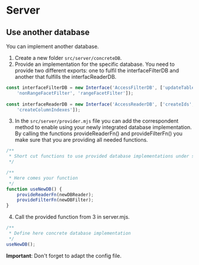 # Server

## Use another database
You can implement another database.

1. Create a new folder ``src/server/concreteDB``.
2. Provide an implementation for the specific database. You need to provide two different exports: one to fulfil the interfaceFilterDB and another that fulfills the interfacReaderDB.

```javascript
const interfaceFilterDB = new Interface('AccessFilterDB', ['updateTableEntries',
    'nonRangeFacetFilter', 'rangeFacetFilter']);
    
const interfaceReaderDB = new Interface('AccessReaderDB', ['createIds',
    'createColumnIndexes']);
```

3. In the ``src/server/provider.mjs`` file you can add the correspondent method to enable using your newly integrated database implementation.
By calling the functions provideReaderFn() and provideFilterFn() you make sure that you are providing all needed functions.

```javascript
/**
 * Short cut functions to use provided database implementations under server/concreteDB/
 */

/**
 * Here comes your function
 */
function useNewDB() {
    provideReaderFn(newDBReader);
    provideFilterFn(newDBFilter);
}
```
4. Call the provided function from 3 in server.mjs.

```javascript
/**
 * Define here concrete database implementation
 */
useNewDB();
```

**Important**: Don't forget to adapt the config file.